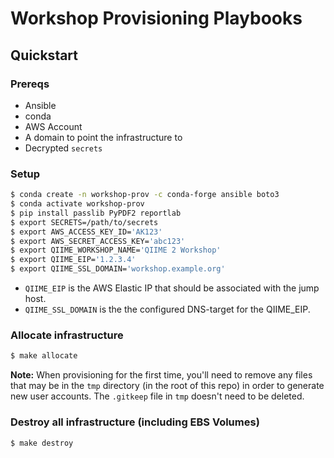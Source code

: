 # Workshop Provisioning Playbooks

## Quickstart

### Prereqs

- Ansible
- conda
- AWS Account
- A domain to point the infrastructure to
- Decrypted `secrets`

### Setup

```bash
$ conda create -n workshop-prov -c conda-forge ansible boto3
$ conda activate workshop-prov
$ pip install passlib PyPDF2 reportlab
$ export SECRETS=/path/to/secrets
$ export AWS_ACCESS_KEY_ID='AK123'
$ export AWS_SECRET_ACCESS_KEY='abc123'
$ export QIIME_WORKSHOP_NAME='QIIME 2 Workshop'
$ export QIIME_EIP='1.2.3.4'
$ export QIIME_SSL_DOMAIN='workshop.example.org'
```

- `QIIME_EIP` is the AWS Elastic IP that should be associated with the jump
   host.
- `QIIME_SSL_DOMAIN` is the the configured DNS-target for the QIIME_EIP.

### Allocate infrastructure

```bash
$ make allocate
```

**Note:** When provisioning for the first time, you'll need to remove any files
that may be in the `tmp` directory (in the root of this repo) in order to
generate new user accounts. The `.gitkeep` file in `tmp` doesn't need to be
deleted.

### Destroy all infrastructure (including EBS Volumes)

```bash
$ make destroy
```
